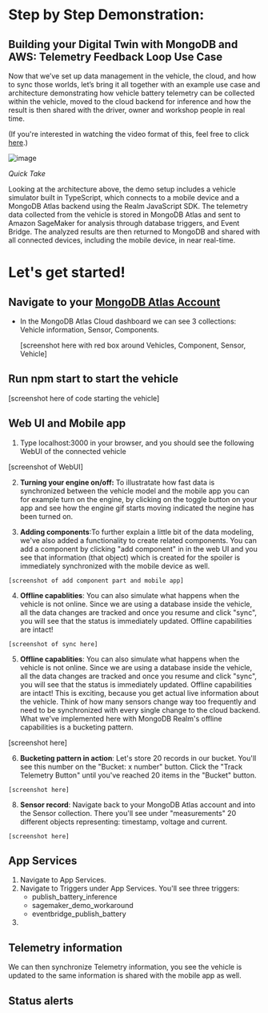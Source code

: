 # Step by Step Demonstration: 

## Building your Digital Twin with MongoDB and AWS: Telemetry Feedback Loop Use Case 

Now that we’ve set up data management in the vehicle, the cloud, and how to sync those worlds, let’s bring it all together with an example use case and architecture demonstrating how vehicle battery telemetry can be collected within the vehicle, moved to the cloud backend for inference and how the result is then shared with the driver, owner and workshop people in real time.

(If you're interested in watching the video format of this, feel free to click [here](https://youtu.be/8SztdPe6wJA).) 

![image](https://user-images.githubusercontent.com/114057324/199659004-49177737-3e80-4656-9a5b-e219dbedc296.png) 

*Quick Take* 

Looking at the architecture above, the demo setup includes a vehicle simulator built in TypeScript, which connects to a mobile device and a MongoDB Atlas backend using the Realm JavaScript SDK. The telemetry data collected from the vehicle is stored in MongoDB Atlas and sent to Amazon SageMaker for analysis through database triggers, and Event Bridge. The analyzed results are then returned to MongoDB and shared with all connected devices, including the mobile device, in near real-time.

# Let's get started!

## Navigate to your [MongoDB Atlas Account](https://account.mongodb.com/account/login) 

   * In the MongoDB Atlas Cloud dashboard we can see 3 collections: Vehicle information, Sensor, Components.
    
      [screenshot here with red box around Vehicles, Component, Sensor, Vehicle] 

## Run npm start to start the vehicle
   
   [screenshot here of code starting the vehicle] 

## Web UI and Mobile app
    
   1. Type localhost:3000 in your browser, and you should see the following WebUI of the connected vehicle
   
   [screenshot of WebUI] 
   
   2. **Turning your engine on/off:** 
  To illustratate how fast data is synchronized between the vehicle model and the mobile app you can for example turn on the engine, by clicking on the       toggle button on your app and see how the engine gif starts moving indicated the negine has been turned on. 
  
   3. **Adding components**:To further explain a little bit of the data modeling, we've also added a functionality to create related components. You can add a component by clicking "add component" in in the web UI and you see that information (that object) which is created for the spoiler is immediately synchronized with the mobile device as well. 
    
    [screenshot of add component part and mobile app] 
   
   4. **Offline capablities**: You can also simulate what happens when the vehicle is not online. Since we are using a database inside the vehicle, all the   data changes are tracked and once you resume and click "sync", you will see that the status is immediately updated. Offline capabilities are intact! 

    [screenshot of sync here] 
   
   5. **Offline capablities**: You can also simulate what happens when the vehicle is not online. Since we are using a database inside the vehicle, all the   data changes are tracked and once you resume and click "sync", you will see that the status is immediately updated. Offline capabilities are intact! This is exciting, because you get actual live information about the vehicle. Think of how many sensors change way too frequently and need to be synchronized with every single change to the cloud backend. What we've implemented here with MongoDB Realm's offline capabilities is a bucketing pattern. 
   
   [screenshot here] 
   
   6. **Bucketing pattern in action**: Let's store 20 records in our bucket. You'll see this number on the "Bucket: x number" button. Click the "Track Telemetry Button" until you've reached 20 items in the "Bucket" button. 

    [screenshot here] 

   8. **Sensor record**: Navigate back to your MongoDB Atlas account and into the Sensor collection. There you'll see under "measurements" 20 different objects representing: timestamp, voltage and current. 
   
    [screenshot here] 

## App Services 
1. Navigate to App Services. 
2. Navigate to Triggers under App Services. You'll see three triggers: 
    * publish_battery_inference 
    * sagemaker_demo_workaround 
    * eventbridge_publish_battery
3. 
    




## Telemetry information
We can then synchronize Telemetry information, you see the vehicle is updated to the same information is shared with the mobile app as well. 

## Status alerts

